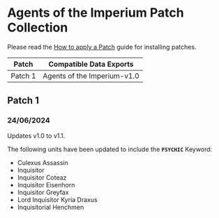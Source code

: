 # Agents of the Imperium Patch Collection
Please read the [How to apply a Patch](/Guides/Patches.md) guide for installing patches.

Patch | Compatible Data Exports
--- | ---
Patch 1 | Agents of the Imperium-v1.0

## Patch 1
### 24/06/2024
  Updates v1.0 to v1.1.
  
  The following units have been updated to include the **`PSYCHIC`** Keyword:
  * Culexus Assassin
  * Inquisitor
  * Inquisitor Coteaz
  * Inquisitor Eisenhorn
  * Inquisitor Greyfax
  * Lord Inquisitor Kyria Draxus
  * Inquisitorial Henchmen